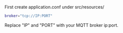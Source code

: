 First create application.conf under src/resources/
```sh
broker="tcp://IP:PORT"
```
Replace "IP" and "PORT" with your MQTT broker ip:port.